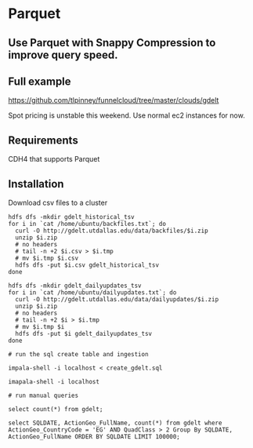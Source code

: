 # Parquet


## Use Parquet with Snappy Compression to improve query speed. 

## Full example 

https://github.com/tlpinney/funnelcloud/tree/master/clouds/gdelt

Spot pricing is unstable this weekend. Use normal ec2 instances for now.


## Requirements 

CDH4 that supports Parquet 

## Installation 

Download csv files to a cluster 

    hdfs dfs -mkdir gdelt_historical_tsv 
    for i in `cat /home/ubuntu/backfiles.txt`; do
      curl -O http://gdelt.utdallas.edu/data/backfiles/$i.zip
      unzip $i.zip
      # no headers
      # tail -n +2 $i.csv > $i.tmp 
      # mv $i.tmp $i.csv 
      hdfs dfs -put $i.csv gdelt_historical_tsv 
    done 

    hdfs dfs -mkdir gdelt_dailyupdates_tsv 
    for i in `cat /home/ubuntu/dailyupdates.txt`; do 
      curl -O http://gdelt.utdallas.edu/data/dailyupdates/$i.zip 
      unzip $i.zip
      # no headers 
      # tail -n +2 $i > $i.tmp 
      # mv $i.tmp $i 
      hdfs dfs -put $i gdelt_dailyupdates_tsv 
    done

    # run the sql create table and ingestion 
    
    impala-shell -i localhost < create_gdelt.sql

    imapala-shell -i localhost 

    # run manual queries 

    select count(*) from gdelt;

    select SQLDATE, ActionGeo_FullName, count(*) from gdelt where ActionGeo_CountryCode = 'EG' AND QuadClass > 2 Group By SQLDATE, ActionGeo_FullName ORDER BY SQLDATE LIMIT 100000;
     






